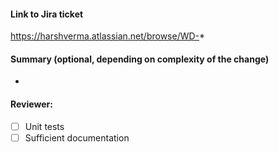 #### Link to Jira ticket
https://harshverma.atlassian.net/browse/WD-*

#### Summary (optional, depending on complexity of the change)
*

#### Reviewer:
- [ ] Unit tests
- [ ] Sufficient documentation
